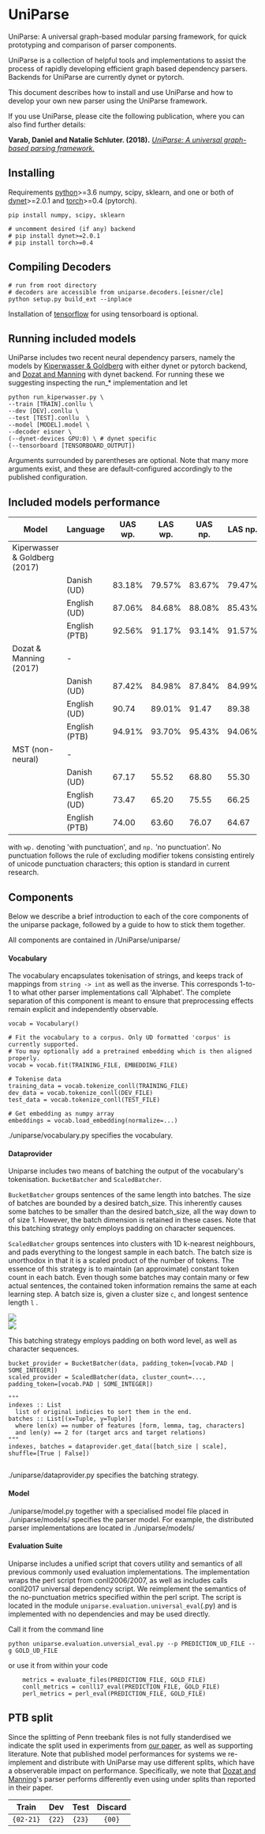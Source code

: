 # UniParse

UniParse: A universal graph-based modular parsing framework, for quick prototyping and comparison of parser components.  

UniParse is a collection of helpful tools and implementations to assist the process of rapidly developing efficient graph based dependency parsers.  Backends for UniParse are currently dynet or pytorch.

This document describes how to install and use UniParse and how to develop your own new parser using the UniParse framework.

If you use UniParse, please cite the following publication, where you can also find further details:

**Varab, Daniel and Natalie Schluter. (2018).** [*UniParse: A universal graph-based parsing framework.*](archivelinkhere)

## Installing

Requirements [python](https://anaconda.org/anaconda/python)>=3.6 numpy, scipy, sklearn, and one or both of [dynet](http://dynet.readthedocs.io/en/latest/python.html)>=2.0.1 and [torch](https://pytorch.org/)>=0.4 (pytorch). 
```
pip install numpy, scipy, sklearn

# uncomment desired (if any) backend
# pip install dynet>=2.0.1
# pip install torch>=0.4
```

## Compiling Decoders
```
# run from root directory
# decoders are accessible from uniparse.decoders.[eisner/cle]
python setup.py build_ext --inplace
```
Installation of [tensorflow](https://www.tensorflow.org/install/) for using tensorboard is optional.

## Running included models
UniParse includes two recent neural dependency parsers, namely the models by [Kiperwasser & Goldberg](https://arxiv.org/pdf/1603.04351.pdf) with either dynet or pytorch backend, and [Dozat and Manning](https://arxiv.org/pdf/1611.01734.pdf) with dynet backend. For running these we suggesting inspecting the run_* implementation and let 

```
python run_kiperwasser.py \
--train [TRAIN].conllu \
--dev [DEV].conllu \
--test [TEST].conllu  \
--model [MODEL].model \
--decoder eisner \
(--dynet-devices GPU:0) \ # dynet specific
(--tensorboard [TENSORBOARD_OUTPUT])

```

Arguments surrounded by parentheses are optional. Note that many more arguments exist, and these are default-configured accordingly to the published configuration.  

## Included models performance
| Model                          |   Language    |   UAS wp.   |   LAS wp.   |   UAS np.   |   LAS np.  |
| ------------------------------ | ------------- | ----------- | ----------- | ----------- | -----------|
| Kiperwasser & Goldberg (2017)  |               |             |             |             |            |
|                                |  Danish (UD)  | 83.18%      | 79.57%      | 83.67%      | 79.47%     |
|                                |  English (UD) | 87.06%      | 84.68%      | 88.08%      | 85.43%     |
|                                | English (PTB) | 92.56%      | 91.17%      | 93.14%      | 91.57%     |
| Dozat & Manning (2017)         |    -          |             |             |             |            |
|                                |  Danish (UD)  | 87.42%      | 84.98%      | 87.84%      | 84.99%     |
|                                |  English (UD) | 90.74       | 89.01%      | 91.47       | 89.38      |
|                                | English (PTB) | 94.91%      | 93.70%      | 95.43%      | 94.06%     |
| MST (non-neural)               | -             |             |             |             |            |
|                                |  Danish (UD)  | 67.17       | 55.52       | 68.80       | 55.30      |
|                                |  English (UD) | 73.47       | 65.20       | 75.55       | 66.25      |
|                                | English (PTB) | 74.00       | 63.60       | 76.07       | 64.67      |

with `wp.` denoting 'with punctuation', and `np.` 'no punctuation'. No punctuation follows the rule of excluding modifier tokens consisting entirely of unicode punctuation characters; this option is standard in current research.


## Components
Below we describe a brief introduction to each of the core components of the uniparse package, followed by a guide to how to stick them together.

All components are contained in /UniParse/uniparse/

#### Vocabulary
The vocabulary encapsulates tokenisation of strings, and keeps track of mappings from `string -> int` as well as the inverse. This corresponds 1-to-1 to what other parser implementations call 'Alphabet'. The complete separation of this component is meant to ensure that preprocessing effects remain explicit and independently observable.

```
vocab = Vocabulary()

# Fit the vocabulary to a corpus. Only UD formatted 'corpus' is currently supported. 
# You may optionally add a pretrained embedding which is then aligned properly.
vocab = vocab.fit(TRAINING_FILE, EMBEDDING_FILE)

# Tokenise data
training_data = vocab.tokenize_conll(TRAINING_FILE)
dev_data = vocab.tokenize_conll(DEV_FILE)
test_data = vocab.tokenize_conll(TEST_FILE)

# Get embedding as numpy array
embeddings = vocab.load_embedding(normalize=...)

```

./uniparse/vocabulary.py specifies the vocabulary.

#### Dataprovider
Uniparse includes two means of batching the output of the vocabulary's tokenisation. ``BucketBatcher`` and ``ScaledBatcher``.

``BucketBatcher`` groups sentences of the same length into batches. The size of batches are bounded by a desired batch_size.
This inherently causes some batches to be smaller than the desired batch_size, all the way down to of size 1. However, the batch dimension
is retained in these cases. Note that this batching strategy only employs padding on character sequences. 

``ScaledBatcher`` groups sentences into clusters with 1D k-nearest neighbours, and pads everything to the longest sample in each batch. 
The batch size is unorthodox in that it is a scaled product of the number of tokens. The essence of this strategy is to maintain
(an approximate) constant token count in each batch. Even though some batches may contain many or few actual sentences, 
the contained token information remains the same at each learning step.
A batch size is, given a cluster size ``c``, and longest sentence length ``l`` .

<img src="https://latex.codecogs.com/svg.latex?\Large&space;nsplits=\frac{c}{(cl)/scale}" />
<br>
<img src="https://latex.codecogs.com/svg.latex?\Large&space;batch\_size=\frac{c}{nsplits}" />


This batching strategy employs padding on both word level, as well as character sequences.


```
bucket_provider = BucketBatcher(data, padding_token=[vocab.PAD | SOME_INTEGER])
scaled_provider = ScaledBatcher(data, cluster_count=..., padding_token=[vocab.PAD | SOME_INTEGER])
            
"""
indexes :: List
  list of original indicies to sort them in the end.
batches :: List[(x=Tuple, y=Tuple)] 
  where len(x) == number of features [form, lemma, tag, characters]
  and len(y) == 2 for (target arcs and target relations)
"""
indexes, batches = dataprovider.get_data([batch_size | scale], shuffle=[True | False])


```

./uniparse/dataprovider.py specifies the batching strategy.

#### Model
./uniparse/model.py together with a specialised model file placed in ./uniparse/models/ specifies the parser model.  For example, the distributed parser implementations are located in ./uniparse/models/

#### Evaluation Suite
Uniparse includes a unified script that covers utility and semantics of all previous commonly used evaluation implementations.  The implementation wraps the perl script from conll2006/2007, as well as includes calls conll2017 universal dependency script.
We reimplement the semantics of the no-punctuation metrics specified within the perl script. The script is located in the module ``uniparse.evaluation.universal_eval``(.py) and is implemented with no dependencies and may be used directly.

Call it from the command line
````
python uniparse.evaluation.unversial_eval.py --p PREDICTION_UD_FILE --g GOLD_UD_FILE
````

or use it from within your code
````
    metrics = evaluate_files(PREDICTION_FILE, GOLD_FILE)
    conll_metrics = conll17_eval(PREDICTION_FILE, GOLD_FILE)
    perl_metrics = perl_eval(PREDICTION_FILE, GOLD_FILE)
````


## PTB split
Since the splitting of Penn treebank files is not fully standerdised we indicate the split used in experiments from [our paper](archivepaperlink), as well as supporting literature.
Note that published model performances for systems we re-implement and distribute with UniParse may use different splits, which have a observerable impact on performance. Specifically, we note that [Dozat and Manning](https://arxiv.org/pdf/1611.01734.pdf)'s parser performs differently even using under splits than reported in their paper.

|   Train   |  Dev   |  Test  | Discard |
|:---------:|:------:|:------:|:-------:|
| `{02-21}` | `{22}` | `{23}` | `{00}`  | 

